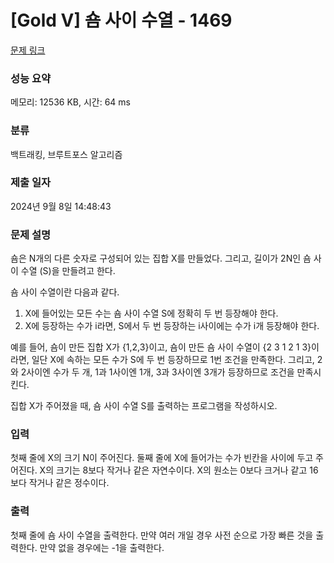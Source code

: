 # [Gold V] 숌 사이 수열 - 1469 

[문제 링크](https://www.acmicpc.net/problem/1469) 

### 성능 요약

메모리: 12536 KB, 시간: 64 ms

### 분류

백트래킹, 브루트포스 알고리즘

### 제출 일자

2024년 9월 8일 14:48:43

### 문제 설명

<p>숌은 N개의 다른 숫자로 구성되어 있는 집합 X를 만들었다. 그리고, 길이가 2N인 숌 사이 수열 (S)을 만들려고 한다.</p>

<p>숌 사이 수열이란 다음과 같다.</p>

<ol>
	<li>X에 들어있는 모든 수는 숌 사이 수열 S에 정확히 두 번 등장해야 한다.</li>
	<li>X에 등장하는 수가 i라면, S에서 두 번 등장하는 i사이에는 수가 i개 등장해야 한다.</li>
</ol>

<p>예를 들어, 숌이 만든 집합 X가 {1,2,3}이고, 숌이 만든 숌 사이 수열이 {2 3 1 2 1 3}이라면, 일단 X에 속하는 모든 수가 S에 두 번 등장하므로 1번 조건을 만족한다. 그리고, 2와 2사이엔 수가 두 개, 1과 1사이엔 1개, 3과 3사이엔 3개가 등장하므로 조건을 만족시킨다.</p>

<p>집합 X가 주어졌을 때, 숌 사이 수열 S를 출력하는 프로그램을 작성하시오.</p>

### 입력 

 <p>첫째 줄에 X의 크기 N이 주어진다. 둘째 줄에 X에 들어가는 수가 빈칸을 사이에 두고 주어진다. X의 크기는 8보다 작거나 같은 자연수이다. X의 원소는 0보다 크거나 같고 16보다 작거나 같은 정수이다.</p>

### 출력 

 <p>첫째 줄에 숌 사이 수열을 출력한다. 만약 여러 개일 경우 사전 순으로 가장 빠른 것을 출력한다. 만약 없을 경우에는 -1을 출력한다.</p>

